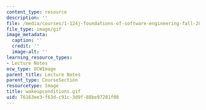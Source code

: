 ```yaml
---
content_type: resource
description: ''
file: /media/courses/1-124j-foundations-of-software-engineering-fall-2000/76163ee3f63dc91c3d9f88be97281f08_wakeupconditions.gif
file_type: image/gif
image_metadata:
  caption: ''
  credit: ''
  image-alt: ''
learning_resource_types:
- Lecture Notes
ocw_type: OCWImage
parent_title: Lecture Notes
parent_type: CourseSection
resourcetype: Image
title: wakeupconditions.gif
uid: 76163ee3-f63d-c91c-3d9f-88be97281f08
---
```

